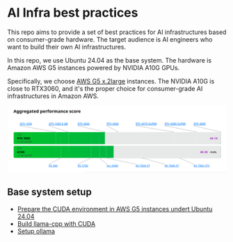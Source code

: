 # AI Infra best practices

This repo aims to provide a set of best practices for AI infrastructures based on consumer-grade hardware. The target audience is AI engineers who want to build their own AI infrastructures.

In this repo, we use Ubuntu 24.04 as the base system. The hardware is Amazon AWS G5 instances powered by NVIDIA A10G GPUs.

Specifically, we choose [AWS G5 x.2large](https://aws.amazon.com/ec2/instance-types/g5/) instances. The NVIDIA
A10G is close to RTX3060, and it's the proper choice for consumer-grade AI infrastructures in Amazon AWS.

<center>
<img src="img/a10g-vs-rtx3060.png" alt="A10G vs RTX3060"/>
</center>


## Base system setup

- [Prepare the CUDA environment in AWS G5 instances undert Ubuntu 24.04](base/aws-g5-cuda-dev-environment.md)
- [Build llama-cpp with CUDA](base/build-llama-cpp-with-cuda.md)
- [Setup ollama](base/ollama-setup.md)
